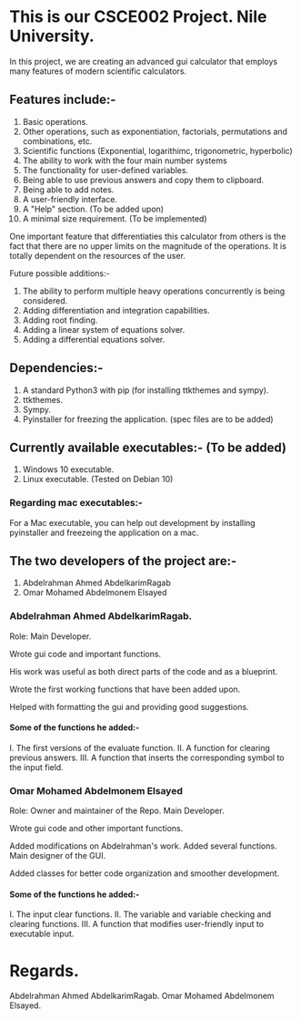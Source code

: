# This is our CSCE002 Project. Nile University.

In this project, we are creating an advanced gui calculator that employs many features of modern scientific calculators.

## Features include:-

1.  Basic operations.
2.  Other operations, such as exponentiation, factorials, permutations and combinations, etc.
3.  Scientific functions (Exponential, logarithimc, trigonometric, hyperbolic)
4.  The ability to work with the four main number systems
5.  The functionality for user-defined variables.
6.  Being able to use previous answers and copy them to clipboard.
7.  Being able to add notes.
8.  A user-friendly interface.
9.  A "Help" section. (To be added upon)
10. A minimal size requirement. (To be implemented)

One important feature that differentiaties this calculator from others is the fact that there are no upper limits
on the magnitude of the operations. It is totally dependent on the resources of the user.

Future possible additions:-
1. The ability to perform multiple heavy operations concurrently is being considered.
2. Adding differentiation and integration capabilities.
3. Adding root finding.
4. Adding a linear system of equations solver.
5. Adding a differential equations solver.

## Dependencies:-

1. A standard Python3 with pip (for installing ttkthemes and sympy).
2. ttkthemes.
3. Sympy.
4. Pyinstaller for freezing the application. (spec files are to be added)

## Currently available executables:- (To be added)
    
1. Windows 10 executable.
2. Linux executable. (Tested on Debian 10)

### Regarding mac executables:-
    
For a Mac executable, you can help out development by installing pyinstaller and freezeing the application on a mac.


## The two developers of the project are:-

1. Abdelrahman Ahmed AbdelkarimRagab
2. Omar Mohamed Abdelmonem Elsayed

### Abdelrahman Ahmed AbdelkarimRagab.

Role: Main Developer.

Wrote gui code and important functions. 

His work was useful as both direct parts of the code and as a blueprint.

Wrote the first working functions that have been added upon.

Helped with formatting the gui and providing good suggestions.

#### Some of the functions he added:-
I.   The first versions of the evaluate function.
II.  A function for clearing previous answers.
III. A function that inserts the corresponding symbol to the input field.


### Omar Mohamed Abdelmonem Elsayed

Role: Owner and maintainer of the Repo. Main Developer.

Wrote gui code and other important functions.

Added modifications on Abdelrahman's work. Added several functions. Main designer of the GUI.

Added classes for better code organization and smoother development.

#### Some of the functions he added:-
I.   The input clear functions.
II.  The variable and variable checking and clearing functions.
III. A function that modifies user-friendly input to executable input.

# Regards.

Abdelrahman Ahmed AbdelkarimRagab.
Omar Mohamed Abdelmonem Elsayed.
